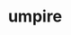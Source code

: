 ---
title: "umpire"
layout: cache
categories: [package, develop-2023-10-15]
meta: {"versions": ["2022.10.0"], "compilers": ["cce@=15.0.1", "gcc@=11.1.0", "gcc@=11.4.0", "gcc@=7.3.1", "gcc@=7.5.0", "gcc@=9.4.0", "oneapi@=2023.2.1"], "oss": ["amzn2", "rhel8", "ubuntu18.04", "ubuntu20.04"], "platforms": ["linux"], "targets": ["aarch64", "neoverse_n1", "neoverse_v1", "ppc64le", "x86_64_v3", "zen4"], "stacks": ["data-vis-sdk", "e4s", "e4s-cray-rhel", "e4s-neoverse_v1", "e4s-oneapi", "e4s-power", "e4s-rocm-external", "radiuss", "radiuss-aws", "radiuss-aws-aarch64", "root"], "num_specs": 35, "num_specs_by_stack": {"root": 35, "radiuss-aws-aarch64": 4, "radiuss-aws": 3, "e4s-cray-rhel": 1, "radiuss": 3, "e4s-neoverse_v1": 6, "e4s-power": 4, "data-vis-sdk": 2, "e4s": 7, "e4s-rocm-external": 2, "e4s-oneapi": 3}}
spec_details: [{"hash": "5tfwzhhmfcfnhv52kdmpkwo7apbehrhz", "compiler": "gcc@=7.3.1", "versions": ["2022.10.0"], "os": "amzn2", "platform": "linux", "target": "aarch64", "variants": ["build_system=cmake", "build_type=Release", "+c", "~cuda", "+device_alloc", "~deviceconst", "+examples", "~fortran", "generator=make", "~ipo", "~numa", "~openmp", "patches=0f43cad,7ed5d2c", "~rocm", "+shared", "tests=none"], "stacks": ["root", "radiuss-aws-aarch64"], "size": "-", "tarball": "https://binaries.spack.io/releases/develop-2023-10-15/build_cache/linux-amzn2-aarch64/gcc-7.3.1/umpire-2022.10.0/linux-amzn2-aarch64-gcc-7.3.1-umpire-2022.10.0-5tfwzhhmfcfnhv52kdmpkwo7apbehrhz.spack"}, {"hash": "hv36tjdjckfl4qhhje5tgl3622ltuo6s", "compiler": "gcc@=7.3.1", "versions": ["2022.10.0"], "os": "amzn2", "platform": "linux", "target": "aarch64", "variants": ["build_system=cmake", "build_type=Release", "+c", "~cuda", "+device_alloc", "~deviceconst", "+examples", "~fortran", "generator=make", "~ipo", "~numa", "~openmp", "patches=0f43cad,7ed5d2c", "~rocm", "+shared", "tests=none"], "stacks": ["root", "radiuss-aws-aarch64"], "size": "-", "tarball": "https://binaries.spack.io/releases/develop-2023-10-15/build_cache/linux-amzn2-aarch64/gcc-7.3.1/umpire-2022.10.0/linux-amzn2-aarch64-gcc-7.3.1-umpire-2022.10.0-hv36tjdjckfl4qhhje5tgl3622ltuo6s.spack"}, {"hash": "qgypm6p37pifi4jtx5xravmgy3qui6ld", "compiler": "gcc@=7.3.1", "versions": ["2022.10.0"], "os": "amzn2", "platform": "linux", "target": "neoverse_n1", "variants": ["build_system=cmake", "build_type=Release", "+c", "~cuda", "+device_alloc", "~deviceconst", "+examples", "~fortran", "generator=make", "~ipo", "~numa", "~openmp", "patches=0f43cad,7ed5d2c", "~rocm", "+shared", "tests=none"], "stacks": ["root", "radiuss-aws-aarch64"], "size": "-", "tarball": "https://binaries.spack.io/releases/develop-2023-10-15/build_cache/linux-amzn2-neoverse_n1/gcc-7.3.1/umpire-2022.10.0/linux-amzn2-neoverse_n1-gcc-7.3.1-umpire-2022.10.0-qgypm6p37pifi4jtx5xravmgy3qui6ld.spack"}, {"hash": "dcmhijqetihwl6kqfa6tsbrrtb4byxob", "compiler": "gcc@=7.3.1", "versions": ["2022.10.0"], "os": "amzn2", "platform": "linux", "target": "neoverse_n1", "variants": ["build_system=cmake", "build_type=Release", "+c", "~cuda", "+device_alloc", "~deviceconst", "+examples", "~fortran", "generator=make", "~ipo", "~numa", "~openmp", "patches=0f43cad,7ed5d2c", "~rocm", "+shared", "tests=none"], "stacks": ["root", "radiuss-aws-aarch64"], "size": "-", "tarball": "https://binaries.spack.io/releases/develop-2023-10-15/build_cache/linux-amzn2-neoverse_n1/gcc-7.3.1/umpire-2022.10.0/linux-amzn2-neoverse_n1-gcc-7.3.1-umpire-2022.10.0-dcmhijqetihwl6kqfa6tsbrrtb4byxob.spack"}, {"hash": "73nh74a7luvv5wh454og7ncji5fuihnk", "compiler": "gcc@=7.3.1", "versions": ["2022.10.0"], "os": "amzn2", "platform": "linux", "target": "x86_64_v3", "variants": ["build_system=cmake", "build_type=Release", "+c", "~cuda", "+device_alloc", "~deviceconst", "+examples", "~fortran", "generator=make", "~ipo", "~numa", "~openmp", "patches=0f43cad,7ed5d2c", "~rocm", "+shared", "tests=none"], "stacks": ["root", "radiuss-aws"], "size": "-", "tarball": "https://binaries.spack.io/releases/develop-2023-10-15/build_cache/linux-amzn2-x86_64_v3/gcc-7.3.1/umpire-2022.10.0/linux-amzn2-x86_64_v3-gcc-7.3.1-umpire-2022.10.0-73nh74a7luvv5wh454og7ncji5fuihnk.spack"}, {"hash": "5dogjqgg64jn2rvkuflisky5t5yfiucv", "compiler": "gcc@=7.3.1", "versions": ["2022.10.0"], "os": "amzn2", "platform": "linux", "target": "x86_64_v3", "variants": ["build_system=cmake", "build_type=Release", "+c", "~cuda", "+device_alloc", "~deviceconst", "+examples", "~fortran", "generator=make", "~ipo", "~numa", "~openmp", "patches=0f43cad,7ed5d2c", "~rocm", "+shared", "tests=none"], "stacks": ["root", "radiuss-aws"], "size": "-", "tarball": "https://binaries.spack.io/releases/develop-2023-10-15/build_cache/linux-amzn2-x86_64_v3/gcc-7.3.1/umpire-2022.10.0/linux-amzn2-x86_64_v3-gcc-7.3.1-umpire-2022.10.0-5dogjqgg64jn2rvkuflisky5t5yfiucv.spack"}, {"hash": "2zu3ytyqhywtmaa2z2as4uqhjamnw3d2", "compiler": "gcc@=7.3.1", "versions": ["2022.10.0"], "os": "amzn2", "platform": "linux", "target": "x86_64_v3", "variants": ["build_system=cmake", "build_type=Release", "+c", "+cuda", "cuda_arch=70", "+device_alloc", "~deviceconst", "+examples", "~fortran", "generator=make", "~ipo", "~numa", "~openmp", "patches=0f43cad,7ed5d2c", "~rocm", "~shared", "tests=none"], "stacks": ["root", "radiuss-aws"], "size": "-", "tarball": "https://binaries.spack.io/releases/develop-2023-10-15/build_cache/linux-amzn2-x86_64_v3/gcc-7.3.1/umpire-2022.10.0/linux-amzn2-x86_64_v3-gcc-7.3.1-umpire-2022.10.0-2zu3ytyqhywtmaa2z2as4uqhjamnw3d2.spack"}, {"hash": "ot53u3eubn4rmfhalyvkcjooq3ke2g6w", "compiler": "cce@=15.0.1", "versions": ["2022.10.0"], "os": "rhel8", "platform": "linux", "target": "zen4", "variants": ["build_system=cmake", "build_type=Release", "+c", "~cuda", "+device_alloc", "~deviceconst", "+examples", "~fortran", "generator=make", "~ipo", "~numa", "~openmp", "patches=0f43cad,7ed5d2c", "~rocm", "+shared", "tests=none"], "stacks": ["root", "e4s-cray-rhel"], "size": "-", "tarball": "https://binaries.spack.io/releases/develop-2023-10-15/build_cache/linux-rhel8-zen4/cce-15.0.1/umpire-2022.10.0/linux-rhel8-zen4-cce-15.0.1-umpire-2022.10.0-ot53u3eubn4rmfhalyvkcjooq3ke2g6w.spack"}, {"hash": "yg45k4xbmjnjd2gob3olm3imcztrftwb", "compiler": "gcc@=7.5.0", "versions": ["2022.10.0"], "os": "ubuntu18.04", "platform": "linux", "target": "x86_64_v3", "variants": ["build_system=cmake", "build_type=Release", "+c", "~cuda", "+device_alloc", "~deviceconst", "+examples", "~fortran", "generator=make", "~ipo", "~numa", "~openmp", "patches=0f43cad,7ed5d2c", "~rocm", "+shared", "tests=none"], "stacks": ["root", "radiuss"], "size": "-", "tarball": "https://binaries.spack.io/releases/develop-2023-10-15/build_cache/linux-ubuntu18.04-x86_64_v3/gcc-7.5.0/umpire-2022.10.0/linux-ubuntu18.04-x86_64_v3-gcc-7.5.0-umpire-2022.10.0-yg45k4xbmjnjd2gob3olm3imcztrftwb.spack"}, {"hash": "f37yxrravxzk3c44mp4gigw2ud4c5d2p", "compiler": "gcc@=7.5.0", "versions": ["2022.10.0"], "os": "ubuntu18.04", "platform": "linux", "target": "x86_64_v3", "variants": ["build_system=cmake", "build_type=Release", "+c", "~cuda", "+device_alloc", "~deviceconst", "+examples", "~fortran", "generator=make", "~ipo", "~numa", "+openmp", "patches=0f43cad,7ed5d2c", "~rocm", "+shared", "tests=none"], "stacks": ["root", "radiuss"], "size": "-", "tarball": "https://binaries.spack.io/releases/develop-2023-10-15/build_cache/linux-ubuntu18.04-x86_64_v3/gcc-7.5.0/umpire-2022.10.0/linux-ubuntu18.04-x86_64_v3-gcc-7.5.0-umpire-2022.10.0-f37yxrravxzk3c44mp4gigw2ud4c5d2p.spack"}, {"hash": "qk5b34yvvgcwuhqvng6mztla4juzaidv", "compiler": "gcc@=7.5.0", "versions": ["2022.10.0"], "os": "ubuntu18.04", "platform": "linux", "target": "x86_64_v3", "variants": ["build_system=cmake", "build_type=Release", "+c", "~cuda", "+device_alloc", "~deviceconst", "+examples", "~fortran", "generator=make", "~ipo", "~numa", "~openmp", "patches=0f43cad,7ed5d2c", "~rocm", "+shared", "tests=none"], "stacks": ["root", "radiuss"], "size": "-", "tarball": "https://binaries.spack.io/releases/develop-2023-10-15/build_cache/linux-ubuntu18.04-x86_64_v3/gcc-7.5.0/umpire-2022.10.0/linux-ubuntu18.04-x86_64_v3-gcc-7.5.0-umpire-2022.10.0-qk5b34yvvgcwuhqvng6mztla4juzaidv.spack"}, {"hash": "kdj4747vo34jhystffdsonmzlzkccv7s", "compiler": "gcc@=11.4.0", "versions": ["2022.10.0"], "os": "ubuntu20.04", "platform": "linux", "target": "neoverse_v1", "variants": ["build_system=cmake", "build_type=Release", "+c", "~cuda", "+device_alloc", "~deviceconst", "+examples", "~fortran", "generator=make", "~ipo", "~numa", "~openmp", "patches=0f43cad,7ed5d2c", "~rocm", "+shared", "tests=none"], "stacks": ["root", "e4s-neoverse_v1"], "size": "-", "tarball": "https://binaries.spack.io/releases/develop-2023-10-15/build_cache/linux-ubuntu20.04-neoverse_v1/gcc-11.4.0/umpire-2022.10.0/linux-ubuntu20.04-neoverse_v1-gcc-11.4.0-umpire-2022.10.0-kdj4747vo34jhystffdsonmzlzkccv7s.spack"}, {"hash": "vbgrpntudolpyygxw5ktj7xhyz5lgmj4", "compiler": "gcc@=11.4.0", "versions": ["2022.10.0"], "os": "ubuntu20.04", "platform": "linux", "target": "neoverse_v1", "variants": ["build_system=cmake", "build_type=Release", "+c", "~cuda", "+device_alloc", "~deviceconst", "+examples", "~fortran", "generator=make", "~ipo", "~numa", "+openmp", "patches=0f43cad,7ed5d2c", "~rocm", "+shared", "tests=none"], "stacks": ["root", "e4s-neoverse_v1"], "size": "-", "tarball": "https://binaries.spack.io/releases/develop-2023-10-15/build_cache/linux-ubuntu20.04-neoverse_v1/gcc-11.4.0/umpire-2022.10.0/linux-ubuntu20.04-neoverse_v1-gcc-11.4.0-umpire-2022.10.0-vbgrpntudolpyygxw5ktj7xhyz5lgmj4.spack"}, {"hash": "h3dj23jvknflgh2c4zoopnc6uvdqt5dz", "compiler": "gcc@=11.4.0", "versions": ["2022.10.0"], "os": "ubuntu20.04", "platform": "linux", "target": "neoverse_v1", "variants": ["build_system=cmake", "build_type=Release", "+c", "+cuda", "cuda_arch=90", "+device_alloc", "~deviceconst", "+examples", "~fortran", "generator=make", "~ipo", "~numa", "~openmp", "patches=0f43cad,7ed5d2c", "~rocm", "~shared", "tests=none"], "stacks": ["root", "e4s-neoverse_v1"], "size": "-", "tarball": "https://binaries.spack.io/releases/develop-2023-10-15/build_cache/linux-ubuntu20.04-neoverse_v1/gcc-11.4.0/umpire-2022.10.0/linux-ubuntu20.04-neoverse_v1-gcc-11.4.0-umpire-2022.10.0-h3dj23jvknflgh2c4zoopnc6uvdqt5dz.spack"}, {"hash": "x5ptqomwu7i6jh6sjnqibs7nqnzkk6by", "compiler": "gcc@=11.4.0", "versions": ["2022.10.0"], "os": "ubuntu20.04", "platform": "linux", "target": "neoverse_v1", "variants": ["build_system=cmake", "build_type=Release", "+c", "+cuda", "cuda_arch=75", "+device_alloc", "~deviceconst", "+examples", "~fortran", "generator=make", "~ipo", "~numa", "~openmp", "patches=0f43cad,7ed5d2c", "~rocm", "~shared", "tests=none"], "stacks": ["root", "e4s-neoverse_v1"], "size": "-", "tarball": "https://binaries.spack.io/releases/develop-2023-10-15/build_cache/linux-ubuntu20.04-neoverse_v1/gcc-11.4.0/umpire-2022.10.0/linux-ubuntu20.04-neoverse_v1-gcc-11.4.0-umpire-2022.10.0-x5ptqomwu7i6jh6sjnqibs7nqnzkk6by.spack"}, {"hash": "i2cbcguwdpr2xc4diib456trkbvdgvcw", "compiler": "gcc@=11.4.0", "versions": ["2022.10.0"], "os": "ubuntu20.04", "platform": "linux", "target": "neoverse_v1", "variants": ["build_system=cmake", "build_type=Release", "+c", "+cuda", "cuda_arch=80", "+device_alloc", "~deviceconst", "+examples", "~fortran", "generator=make", "~ipo", "~numa", "~openmp", "patches=0f43cad,7ed5d2c", "~rocm", "~shared", "tests=none"], "stacks": ["root", "e4s-neoverse_v1"], "size": "-", "tarball": "https://binaries.spack.io/releases/develop-2023-10-15/build_cache/linux-ubuntu20.04-neoverse_v1/gcc-11.4.0/umpire-2022.10.0/linux-ubuntu20.04-neoverse_v1-gcc-11.4.0-umpire-2022.10.0-i2cbcguwdpr2xc4diib456trkbvdgvcw.spack"}, {"hash": "rhf6iuok63g7p6e5kxfv2pgzu5avr3pv", "compiler": "gcc@=11.4.0", "versions": ["2022.10.0"], "os": "ubuntu20.04", "platform": "linux", "target": "neoverse_v1", "variants": ["build_system=cmake", "build_type=Release", "+c", "~cuda", "+device_alloc", "~deviceconst", "+examples", "~fortran", "generator=make", "~ipo", "~numa", "~openmp", "patches=0f43cad,7ed5d2c", "~rocm", "+shared", "tests=none"], "stacks": ["root", "e4s-neoverse_v1"], "size": "-", "tarball": "https://binaries.spack.io/releases/develop-2023-10-15/build_cache/linux-ubuntu20.04-neoverse_v1/gcc-11.4.0/umpire-2022.10.0/linux-ubuntu20.04-neoverse_v1-gcc-11.4.0-umpire-2022.10.0-rhf6iuok63g7p6e5kxfv2pgzu5avr3pv.spack"}, {"hash": "2w4frz6jrbp6ajlvmiekezhrpil3dtxd", "compiler": "gcc@=9.4.0", "versions": ["2022.10.0"], "os": "ubuntu20.04", "platform": "linux", "target": "ppc64le", "variants": ["build_system=cmake", "build_type=Release", "+c", "~cuda", "+device_alloc", "~deviceconst", "+examples", "~fortran", "generator=make", "~ipo", "~numa", "~openmp", "patches=0f43cad,7ed5d2c", "~rocm", "+shared", "tests=none"], "stacks": ["root", "e4s-power"], "size": "-", "tarball": "https://binaries.spack.io/releases/develop-2023-10-15/build_cache/linux-ubuntu20.04-ppc64le/gcc-9.4.0/umpire-2022.10.0/linux-ubuntu20.04-ppc64le-gcc-9.4.0-umpire-2022.10.0-2w4frz6jrbp6ajlvmiekezhrpil3dtxd.spack"}, {"hash": "wcdze4vyr7hk4qexoe6tmev3jbuoizv2", "compiler": "gcc@=9.4.0", "versions": ["2022.10.0"], "os": "ubuntu20.04", "platform": "linux", "target": "ppc64le", "variants": ["build_system=cmake", "build_type=Release", "+c", "~cuda", "+device_alloc", "~deviceconst", "+examples", "~fortran", "generator=make", "~ipo", "~numa", "+openmp", "patches=0f43cad,7ed5d2c", "~rocm", "+shared", "tests=none"], "stacks": ["root", "e4s-power"], "size": "-", "tarball": "https://binaries.spack.io/releases/develop-2023-10-15/build_cache/linux-ubuntu20.04-ppc64le/gcc-9.4.0/umpire-2022.10.0/linux-ubuntu20.04-ppc64le-gcc-9.4.0-umpire-2022.10.0-wcdze4vyr7hk4qexoe6tmev3jbuoizv2.spack"}, {"hash": "dz4thxenfnppfl5kaafubsloooodkx7n", "compiler": "gcc@=9.4.0", "versions": ["2022.10.0"], "os": "ubuntu20.04", "platform": "linux", "target": "ppc64le", "variants": ["build_system=cmake", "build_type=Release", "+c", "~cuda", "+device_alloc", "~deviceconst", "+examples", "~fortran", "generator=make", "~ipo", "~numa", "~openmp", "patches=0f43cad,7ed5d2c", "~rocm", "+shared", "tests=none"], "stacks": ["root", "e4s-power"], "size": "-", "tarball": "https://binaries.spack.io/releases/develop-2023-10-15/build_cache/linux-ubuntu20.04-ppc64le/gcc-9.4.0/umpire-2022.10.0/linux-ubuntu20.04-ppc64le-gcc-9.4.0-umpire-2022.10.0-dz4thxenfnppfl5kaafubsloooodkx7n.spack"}, {"hash": "3x34uxwfwopgbke2pg7npi2fxoumrjjj", "compiler": "gcc@=9.4.0", "versions": ["2022.10.0"], "os": "ubuntu20.04", "platform": "linux", "target": "ppc64le", "variants": ["build_system=cmake", "build_type=Release", "+c", "+cuda", "cuda_arch=70", "+device_alloc", "~deviceconst", "+examples", "~fortran", "generator=make", "~ipo", "~numa", "~openmp", "patches=0f43cad,7ed5d2c", "~rocm", "~shared", "tests=none"], "stacks": ["root", "e4s-power"], "size": "-", "tarball": "https://binaries.spack.io/releases/develop-2023-10-15/build_cache/linux-ubuntu20.04-ppc64le/gcc-9.4.0/umpire-2022.10.0/linux-ubuntu20.04-ppc64le-gcc-9.4.0-umpire-2022.10.0-3x34uxwfwopgbke2pg7npi2fxoumrjjj.spack"}, {"hash": "e2hlsjgs4nzjuaeemd5fazfebf74icr3", "compiler": "gcc@=11.1.0", "versions": ["2022.10.0"], "os": "ubuntu20.04", "platform": "linux", "target": "x86_64_v3", "variants": ["build_system=cmake", "build_type=Release", "+c", "~cuda", "+device_alloc", "~deviceconst", "+examples", "~fortran", "generator=make", "~ipo", "~numa", "~openmp", "patches=0f43cad,7ed5d2c", "~rocm", "+shared", "tests=none"], "stacks": ["root", "data-vis-sdk"], "size": "-", "tarball": "https://binaries.spack.io/releases/develop-2023-10-15/build_cache/linux-ubuntu20.04-x86_64_v3/gcc-11.1.0/umpire-2022.10.0/linux-ubuntu20.04-x86_64_v3-gcc-11.1.0-umpire-2022.10.0-e2hlsjgs4nzjuaeemd5fazfebf74icr3.spack"}, {"hash": "ollimkzd4jzp4aqapvazbjxxlv565zkq", "compiler": "gcc@=11.1.0", "versions": ["2022.10.0"], "os": "ubuntu20.04", "platform": "linux", "target": "x86_64_v3", "variants": ["build_system=cmake", "build_type=Release", "+c", "~cuda", "+device_alloc", "~deviceconst", "+examples", "~fortran", "generator=make", "~ipo", "~numa", "~openmp", "patches=0f43cad,7ed5d2c", "~rocm", "+shared", "tests=none"], "stacks": ["root", "data-vis-sdk"], "size": "-", "tarball": "https://binaries.spack.io/releases/develop-2023-10-15/build_cache/linux-ubuntu20.04-x86_64_v3/gcc-11.1.0/umpire-2022.10.0/linux-ubuntu20.04-x86_64_v3-gcc-11.1.0-umpire-2022.10.0-ollimkzd4jzp4aqapvazbjxxlv565zkq.spack"}, {"hash": "6zrl63pdlxvoaugwiqgkn7fyqdgkpbmu", "compiler": "gcc@=11.4.0", "versions": ["2022.10.0"], "os": "ubuntu20.04", "platform": "linux", "target": "x86_64_v3", "variants": ["build_system=cmake", "build_type=Release", "+c", "~cuda", "+device_alloc", "~deviceconst", "+examples", "~fortran", "generator=make", "~ipo", "~numa", "~openmp", "patches=0f43cad,7ed5d2c", "~rocm", "+shared", "tests=none"], "stacks": ["e4s", "root"], "size": "-", "tarball": "https://binaries.spack.io/releases/develop-2023-10-15/build_cache/linux-ubuntu20.04-x86_64_v3/gcc-11.4.0/umpire-2022.10.0/linux-ubuntu20.04-x86_64_v3-gcc-11.4.0-umpire-2022.10.0-6zrl63pdlxvoaugwiqgkn7fyqdgkpbmu.spack"}, {"hash": "v5dckikkjdlsrtifx32xecr7un4tls3q", "compiler": "gcc@=11.4.0", "versions": ["2022.10.0"], "os": "ubuntu20.04", "platform": "linux", "target": "x86_64_v3", "variants": ["amdgpu_target=gfx908", "build_system=cmake", "build_type=Release", "+c", "~cuda", "+device_alloc", "~deviceconst", "+examples", "~fortran", "generator=make", "~ipo", "~numa", "~openmp", "patches=0f43cad,7ed5d2c", "+rocm", "+shared", "tests=none"], "stacks": ["e4s-rocm-external", "root"], "size": "-", "tarball": "https://binaries.spack.io/releases/develop-2023-10-15/build_cache/linux-ubuntu20.04-x86_64_v3/gcc-11.4.0/umpire-2022.10.0/linux-ubuntu20.04-x86_64_v3-gcc-11.4.0-umpire-2022.10.0-v5dckikkjdlsrtifx32xecr7un4tls3q.spack"}, {"hash": "rdmcv7vsiw7pbdfk6ao543bam3exjkwq", "compiler": "gcc@=11.4.0", "versions": ["2022.10.0"], "os": "ubuntu20.04", "platform": "linux", "target": "x86_64_v3", "variants": ["build_system=cmake", "build_type=Release", "+c", "~cuda", "+device_alloc", "~deviceconst", "+examples", "~fortran", "generator=make", "~ipo", "~numa", "+openmp", "patches=0f43cad,7ed5d2c", "~rocm", "+shared", "tests=none"], "stacks": ["e4s", "root"], "size": "-", "tarball": "https://binaries.spack.io/releases/develop-2023-10-15/build_cache/linux-ubuntu20.04-x86_64_v3/gcc-11.4.0/umpire-2022.10.0/linux-ubuntu20.04-x86_64_v3-gcc-11.4.0-umpire-2022.10.0-rdmcv7vsiw7pbdfk6ao543bam3exjkwq.spack"}, {"hash": "gxh3uf65cfkk6xhgg5x7fqdzoz5zkue5", "compiler": "gcc@=11.4.0", "versions": ["2022.10.0"], "os": "ubuntu20.04", "platform": "linux", "target": "x86_64_v3", "variants": ["amdgpu_target=gfx908", "build_system=cmake", "build_type=Release", "+c", "~cuda", "+device_alloc", "~deviceconst", "+examples", "~fortran", "generator=make", "~ipo", "~numa", "~openmp", "patches=0f43cad,7ed5d2c", "+rocm", "+shared", "tests=none"], "stacks": ["e4s", "root"], "size": "-", "tarball": "https://binaries.spack.io/releases/develop-2023-10-15/build_cache/linux-ubuntu20.04-x86_64_v3/gcc-11.4.0/umpire-2022.10.0/linux-ubuntu20.04-x86_64_v3-gcc-11.4.0-umpire-2022.10.0-gxh3uf65cfkk6xhgg5x7fqdzoz5zkue5.spack"}, {"hash": "2raoinu4e3vk253urgzk6ehc66rowcz5", "compiler": "gcc@=11.4.0", "versions": ["2022.10.0"], "os": "ubuntu20.04", "platform": "linux", "target": "x86_64_v3", "variants": ["amdgpu_target=gfx90a", "build_system=cmake", "build_type=Release", "+c", "~cuda", "+device_alloc", "~deviceconst", "+examples", "~fortran", "generator=make", "~ipo", "~numa", "~openmp", "patches=0f43cad,7ed5d2c", "+rocm", "+shared", "tests=none"], "stacks": ["e4s", "root"], "size": "-", "tarball": "https://binaries.spack.io/releases/develop-2023-10-15/build_cache/linux-ubuntu20.04-x86_64_v3/gcc-11.4.0/umpire-2022.10.0/linux-ubuntu20.04-x86_64_v3-gcc-11.4.0-umpire-2022.10.0-2raoinu4e3vk253urgzk6ehc66rowcz5.spack"}, {"hash": "dvvlbsqjjiprtw3uda62oo6yllmpg7yv", "compiler": "gcc@=11.4.0", "versions": ["2022.10.0"], "os": "ubuntu20.04", "platform": "linux", "target": "x86_64_v3", "variants": ["amdgpu_target=gfx90a", "build_system=cmake", "build_type=Release", "+c", "~cuda", "+device_alloc", "~deviceconst", "+examples", "~fortran", "generator=make", "~ipo", "~numa", "~openmp", "patches=0f43cad,7ed5d2c", "+rocm", "+shared", "tests=none"], "stacks": ["e4s-rocm-external", "root"], "size": "-", "tarball": "https://binaries.spack.io/releases/develop-2023-10-15/build_cache/linux-ubuntu20.04-x86_64_v3/gcc-11.4.0/umpire-2022.10.0/linux-ubuntu20.04-x86_64_v3-gcc-11.4.0-umpire-2022.10.0-dvvlbsqjjiprtw3uda62oo6yllmpg7yv.spack"}, {"hash": "kiccgwjlog6zwhlmhg2b5xcpenhlraud", "compiler": "gcc@=11.4.0", "versions": ["2022.10.0"], "os": "ubuntu20.04", "platform": "linux", "target": "x86_64_v3", "variants": ["build_system=cmake", "build_type=Release", "+c", "+cuda", "cuda_arch=80", "+device_alloc", "~deviceconst", "+examples", "~fortran", "generator=make", "~ipo", "~numa", "~openmp", "patches=0f43cad,7ed5d2c", "~rocm", "~shared", "tests=none"], "stacks": ["e4s", "root"], "size": "-", "tarball": "https://binaries.spack.io/releases/develop-2023-10-15/build_cache/linux-ubuntu20.04-x86_64_v3/gcc-11.4.0/umpire-2022.10.0/linux-ubuntu20.04-x86_64_v3-gcc-11.4.0-umpire-2022.10.0-kiccgwjlog6zwhlmhg2b5xcpenhlraud.spack"}, {"hash": "eqjfzrriqgyfsvh6su3qio3waibz5oi2", "compiler": "gcc@=11.4.0", "versions": ["2022.10.0"], "os": "ubuntu20.04", "platform": "linux", "target": "x86_64_v3", "variants": ["build_system=cmake", "build_type=Release", "+c", "~cuda", "+device_alloc", "~deviceconst", "+examples", "~fortran", "generator=make", "~ipo", "~numa", "~openmp", "patches=0f43cad,7ed5d2c", "~rocm", "+shared", "tests=none"], "stacks": ["e4s", "root"], "size": "-", "tarball": "https://binaries.spack.io/releases/develop-2023-10-15/build_cache/linux-ubuntu20.04-x86_64_v3/gcc-11.4.0/umpire-2022.10.0/linux-ubuntu20.04-x86_64_v3-gcc-11.4.0-umpire-2022.10.0-eqjfzrriqgyfsvh6su3qio3waibz5oi2.spack"}, {"hash": "747z2fmxna3itzku3o2dx7564fcffc3p", "compiler": "gcc@=11.4.0", "versions": ["2022.10.0"], "os": "ubuntu20.04", "platform": "linux", "target": "x86_64_v3", "variants": ["build_system=cmake", "build_type=Release", "+c", "+cuda", "cuda_arch=90", "+device_alloc", "~deviceconst", "+examples", "~fortran", "generator=make", "~ipo", "~numa", "~openmp", "patches=0f43cad,7ed5d2c", "~rocm", "~shared", "tests=none"], "stacks": ["e4s", "root"], "size": "-", "tarball": "https://binaries.spack.io/releases/develop-2023-10-15/build_cache/linux-ubuntu20.04-x86_64_v3/gcc-11.4.0/umpire-2022.10.0/linux-ubuntu20.04-x86_64_v3-gcc-11.4.0-umpire-2022.10.0-747z2fmxna3itzku3o2dx7564fcffc3p.spack"}, {"hash": "xural4knytvbrzfbg5vu4itb5ttsqnqt", "compiler": "oneapi@=2023.2.1", "versions": ["2022.10.0"], "os": "ubuntu20.04", "platform": "linux", "target": "x86_64_v3", "variants": ["build_system=cmake", "build_type=Release", "+c", "~cuda", "+device_alloc", "~deviceconst", "+examples", "~fortran", "generator=make", "~ipo", "~numa", "~openmp", "patches=0f43cad,7ed5d2c", "~rocm", "+shared", "tests=none"], "stacks": ["root", "e4s-oneapi"], "size": "-", "tarball": "https://binaries.spack.io/releases/develop-2023-10-15/build_cache/linux-ubuntu20.04-x86_64_v3/oneapi-2023.2.1/umpire-2022.10.0/linux-ubuntu20.04-x86_64_v3-oneapi-2023.2.1-umpire-2022.10.0-xural4knytvbrzfbg5vu4itb5ttsqnqt.spack"}, {"hash": "vvxkrafqm6lrfeyqjx3ku7lzcrg7mrp6", "compiler": "oneapi@=2023.2.1", "versions": ["2022.10.0"], "os": "ubuntu20.04", "platform": "linux", "target": "x86_64_v3", "variants": ["build_system=cmake", "build_type=Release", "+c", "~cuda", "+device_alloc", "~deviceconst", "+examples", "~fortran", "generator=make", "~ipo", "~numa", "+openmp", "patches=0f43cad,7ed5d2c", "~rocm", "+shared", "tests=none"], "stacks": ["root", "e4s-oneapi"], "size": "-", "tarball": "https://binaries.spack.io/releases/develop-2023-10-15/build_cache/linux-ubuntu20.04-x86_64_v3/oneapi-2023.2.1/umpire-2022.10.0/linux-ubuntu20.04-x86_64_v3-oneapi-2023.2.1-umpire-2022.10.0-vvxkrafqm6lrfeyqjx3ku7lzcrg7mrp6.spack"}, {"hash": "pm5xh3awgtfpepcyrqx7reinpo6qeqob", "compiler": "oneapi@=2023.2.1", "versions": ["2022.10.0"], "os": "ubuntu20.04", "platform": "linux", "target": "x86_64_v3", "variants": ["build_system=cmake", "build_type=Release", "+c", "~cuda", "+device_alloc", "~deviceconst", "+examples", "~fortran", "generator=make", "~ipo", "~numa", "~openmp", "patches=0f43cad,7ed5d2c", "~rocm", "+shared", "tests=none"], "stacks": ["root", "e4s-oneapi"], "size": "-", "tarball": "https://binaries.spack.io/releases/develop-2023-10-15/build_cache/linux-ubuntu20.04-x86_64_v3/oneapi-2023.2.1/umpire-2022.10.0/linux-ubuntu20.04-x86_64_v3-oneapi-2023.2.1-umpire-2022.10.0-pm5xh3awgtfpepcyrqx7reinpo6qeqob.spack"}]
---